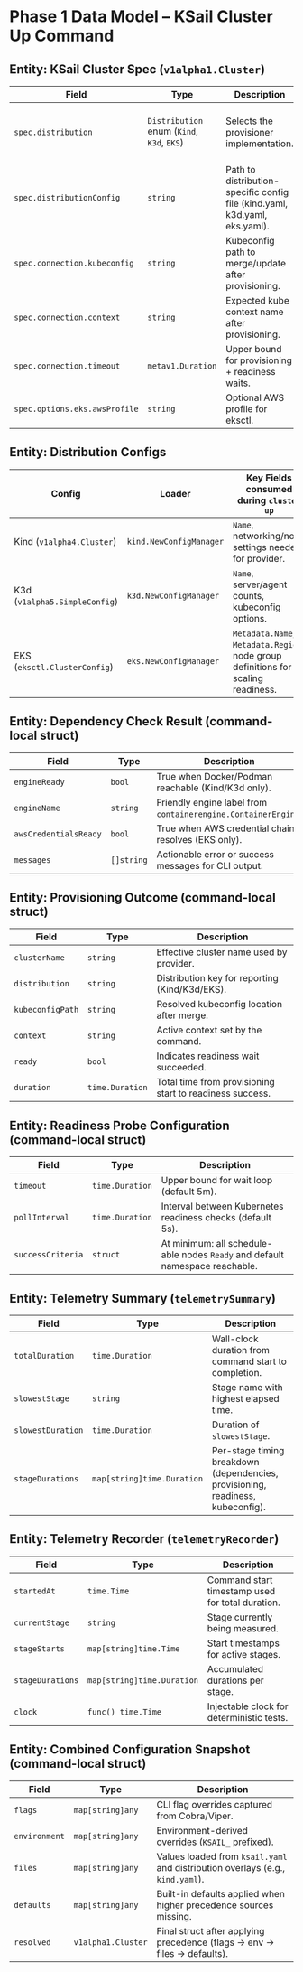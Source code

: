 # Phase 1 Data Model – KSail Cluster Up Command

## Entity: KSail Cluster Spec (`v1alpha1.Cluster`)

| Field | Type | Description | Notes |
|-------|------|-------------|-------|
| `spec.distribution` | `Distribution` enum (`Kind`, `K3d`, `EKS`) | Selects the provisioner implementation. | Must be validated before executing the command. |
| `spec.distributionConfig` | `string` | Path to distribution-specific config file (kind.yaml, k3d.yaml, eks.yaml). | Resolved relative to workspace using config-manager helpers. |
| `spec.connection.kubeconfig` | `string` | Kubeconfig path to merge/update after provisioning. | Defaults to `~/.kube/config`; expanded via `pathutils`. |
| `spec.connection.context` | `string` | Expected kube context name after provisioning. | Used to switch active context and to validate readiness. |
| `spec.connection.timeout` | `metav1.Duration` | Upper bound for provisioning + readiness waits. | Defaults to 5 minutes; flag-overridable. |
| `spec.options.eks.awsProfile` | `string` | Optional AWS profile for eksctl. | When empty rely on ambient credentials. |

## Entity: Distribution Configs

| Config | Loader | Key Fields consumed during `cluster up` |
|--------|--------|-----------------------------------------|
| Kind (`v1alpha4.Cluster`) | `kind.NewConfigManager` | `Name`, networking/node settings needed for provider. |
| K3d (`v1alpha5.SimpleConfig`) | `k3d.NewConfigManager` | `Name`, server/agent counts, kubeconfig options. |
| EKS (`eksctl.ClusterConfig`) | `eks.NewConfigManager` | `Metadata.Name`, `Metadata.Region`, node group definitions for scaling readiness. |

## Entity: Dependency Check Result (command-local struct)

| Field | Type | Description |
|-------|------|-------------|
| `engineReady` | `bool` | True when Docker/Podman reachable (Kind/K3d only). |
| `engineName` | `string` | Friendly engine label from `containerengine.ContainerEngine`. |
| `awsCredentialsReady` | `bool` | True when AWS credential chain resolves (EKS only). |
| `messages` | `[]string` | Actionable error or success messages for CLI output. |

## Entity: Provisioning Outcome (command-local struct)

| Field | Type | Description |
|-------|------|-------------|
| `clusterName` | `string` | Effective cluster name used by provider. |
| `distribution` | `string` | Distribution key for reporting (Kind/K3d/EKS). |
| `kubeconfigPath` | `string` | Resolved kubeconfig location after merge. |
| `context` | `string` | Active context set by the command. |
| `ready` | `bool` | Indicates readiness wait succeeded. |
| `duration` | `time.Duration` | Total time from provisioning start to readiness success. |

## Entity: Readiness Probe Configuration (command-local struct)

| Field | Type | Description |
|-------|------|-------------|
| `timeout` | `time.Duration` | Upper bound for wait loop (default 5m). |
| `pollInterval` | `time.Duration` | Interval between Kubernetes readiness checks (default 5s). |
| `successCriteria` | `struct` | At minimum: all schedule-able nodes `Ready` and default namespace reachable. |

## Entity: Telemetry Summary (`telemetrySummary`)

| Field             | Type                       | Description                                                                     |
| ----------------- | -------------------------- | ------------------------------------------------------------------------------- |
| `totalDuration`   | `time.Duration`            | Wall-clock duration from command start to completion.                           |
| `slowestStage`    | `string`                   | Stage name with highest elapsed time.                                           |
| `slowestDuration` | `time.Duration`            | Duration of `slowestStage`.                                                     |
| `stageDurations`  | `map[string]time.Duration` | Per-stage timing breakdown (dependencies, provisioning, readiness, kubeconfig). |

## Entity: Telemetry Recorder (`telemetryRecorder`)

| Field            | Type                       | Description                                      |
| ---------------- | -------------------------- | ------------------------------------------------ |
| `startedAt`      | `time.Time`                | Command start timestamp used for total duration. |
| `currentStage`   | `string`                   | Stage currently being measured.                  |
| `stageStarts`    | `map[string]time.Time`     | Start timestamps for active stages.              |
| `stageDurations` | `map[string]time.Duration` | Accumulated durations per stage.                 |
| `clock`          | `func() time.Time`         | Injectable clock for deterministic tests.        |

## Entity: Combined Configuration Snapshot (command-local struct)

| Field         | Type               | Description                                                                    |
| ------------- | ------------------ | ------------------------------------------------------------------------------ |
| `flags`       | `map[string]any`   | CLI flag overrides captured from Cobra/Viper.                                  |
| `environment` | `map[string]any`   | Environment-derived overrides (`KSAIL_` prefixed).                             |
| `files`       | `map[string]any`   | Values loaded from `ksail.yaml` and distribution overlays (e.g., `kind.yaml`). |
| `defaults`    | `map[string]any`   | Built-in defaults applied when higher precedence sources missing.              |
| `resolved`    | `v1alpha1.Cluster` | Final struct after applying precedence (flags → env → files → defaults).       |
